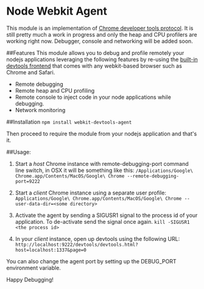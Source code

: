 # Node Webkit Agent
This module is an implementation of 
[Chrome developer tools protocol](http://code.google.com/chrome/devtools/docs/protocol/1.0/index.html).
It is still pretty much a work in progress and only the heap and CPU profilers are working right now. Debugger, console
and networking will be added soon.

##Features
This module allows you to debug and profile remotely your nodejs applications
leveraging the following features by re-using the [built-in devtools frontend](http://code.google.com/chrome/devtools/docs/overview.html)
that comes with any webkit-based browser such as Chrome and Safari.

* Remote debugging
* Remote heap and CPU profiling
* Remote console to inject code in your node applications while debugging.
* Network monitoring

##Installation
`npm install webkit-devtools-agent`

Then proceed to require the module from your nodejs application and that's it.

##Usage:

1. Start a *host* Chrome instance with remote-debugging-port command line switch, in OSX it will be something like this:
`/Applications/Google\ Chrome.app/Contents/MacOS/Google\ Chrome --remote-debugging-port=9222`

2. Start a *client* Chrome instance using a separate user profile:
`Applications/Google\ Chrome.app/Contents/MacOS/Google\ Chrome --user-data-dir=<some directory>`

3. Activate the agent by sending a SIGUSR1 signal to the process id of your application. To de-activate send the signal once again.
`kill -SIGUSR1 <the process id>`

4. In your *client* instance, open up devtools using the following URL: 
`http://localhost:9222/devtools/devtools.html?host=localhost:1337&page=0`

You can also change the agent port by setting up the DEBUG_PORT environment variable.

Happy Debugging!